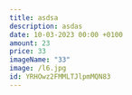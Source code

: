 ```yaml
---
title: asdsa
description: asdas
date: 10-03-2023 00:00 +0100
amount: 23
price: 33
imageName: "33"
image: /l6.jpg
id: YRHOwz2FMMLTJlpmMQN83
---
```

